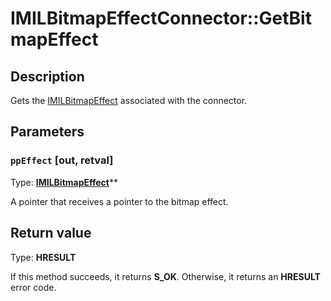 # IMILBitmapEffectConnector::GetBitmapEffect

## Description

Gets the [IMILBitmapEffect](https://learn.microsoft.com/previous-versions/windows/desktop/api/mileffects/nn-mileffects-imilbitmapeffect) associated with the connector.

## Parameters

### `ppEffect` [out, retval]

Type: **[IMILBitmapEffect](https://learn.microsoft.com/previous-versions/windows/desktop/api/mileffects/nn-mileffects-imilbitmapeffect)****

A pointer that receives a pointer to the bitmap effect.

## Return value

Type: **HRESULT**

If this method succeeds, it returns **S_OK**. Otherwise, it returns an **HRESULT** error code.